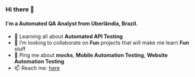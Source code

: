 ### Hi there 👋

#### I'm a Automated QA Analyst from Uberlândia, Brazil.

- 🌱 Learning all about **Automated API Testing**
- 👯 I’m looking to collaborate on **Fun** projects that will make me learn **Fun** stuff
- 💬 Ping me about **mocks**, **Mobile Automation Testing**, **Website Automation Testing**
- 📫 Reach me: [here](mailto:araujoleticiafb@gmail.com)
